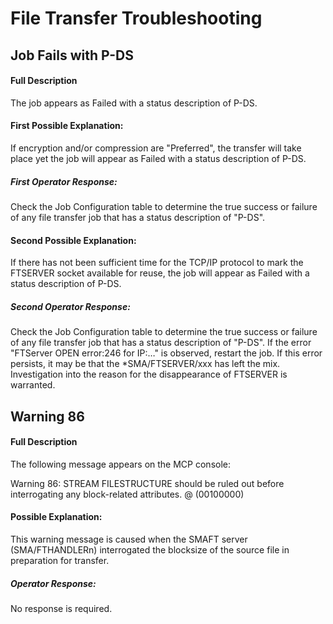 # File Transfer Troubleshooting

## Job Fails with P-DS

#### Full Description

The job appears as Failed with a status description of P-DS.
 
#### First Possible Explanation:
 
If encryption and/or compression are "Preferred", the transfer will take place yet the job will appear as Failed with a status description of P-DS.

##### First Operator Response:

Check the Job Configuration table to determine the true success or failure of any file transfer job that has a status description of "P-DS".

#### Second Possible Explanation:
 
If there has not been sufficient time for the TCP/IP protocol to mark the FTSERVER socket available for reuse, the job will appear as Failed with a status description of P-DS.

##### Second Operator Response:

Check the Job Configuration table to determine the true success or failure of any file transfer job that has a status description of "P-DS". If the error "FTServer OPEN error:246 for IP:…" is observed, restart the job. If this error persists, it may be that the *SMA/FTSERVER/xxx has left the mix. Investigation into the reason for the disappearance of FTSERVER is warranted.
 
## Warning 86

#### Full Description

The following message appears on the MCP console:
 
Warning 86: STREAM FILESTRUCTURE should be ruled out before interrogating any block-related attributes. @ (00100000)
 
#### Possible Explanation:
 
This warning message is caused when the SMAFT server (SMA/FTHANDLERn) interrogated the blocksize of the source file in preparation for transfer.

##### Operator Response:

No response is required.